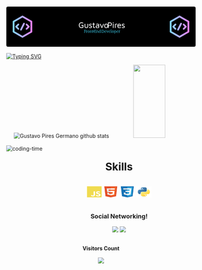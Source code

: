 ![Header](./header.png)

[![Typing SVG](https://readme-typing-svg.herokuapp.com/?color=36BCF7FF&size=35&center=true&vCenter=true&width=1000&lines=Hi+there%2C+be+welcome+%F0%9F%91%8B;I'm+Software+Developer+%F0%9F%91%A8%F0%9F%8F%BB%E2%80%8D%F0%9F%92%BB;Thanks+for+visit+my+GitHub🙋🏻‍♂️)](https://git.io/typing-svg)

<div align="center">  
  <img width="49%" height="195px" src="https://github-readme-stats.vercel.app/api?username=HigoHenrique&show_icons=true&count_private=true&hide_border=true&title_color=e6e6ff&icon_color=4d4dff&text_color=c9d1d9&bg_color=000080" alt="Gustavo Pires Germano github stats""/>
  <img width="41%" height="195px" src="https://github-readme-stats.vercel.app/api/top-langs/?username=piresgusttavo&layout=compact&langs_count=6&theme=tokyonight"/>
</div>
<div  align="center"> 
  <div style="display: inline_block"><br>
    <img align="left" height="250" alt="coding-time" src="code.gif">
    <h1 align="center">Skills</h1>
    
<div style="display: inline_block"><br>
  <img align="center" alt="Js" height="30" width="40" src="https://raw.githubusercontent.com/devicons/devicon/master/icons/javascript/javascript-plain.svg">
  <img align="center" alt="HTML" height="30" width="40" src="https://raw.githubusercontent.com/devicons/devicon/master/icons/html5/html5-original.svg">
  <img align="center" alt="CSS" height="30" width="40" src="https://raw.githubusercontent.com/devicons/devicon/master/icons/css3/css3-original.svg">
  <img align="center" alt="Python" height="30" width="40" src="https://raw.githubusercontent.com/devicons/devicon/master/icons/python/python-original.svg">
</div>
 
<br>
 
### Social Networking!
 
<div> 
  <a href = "mailto:gustavoo-p@hotmail.com"><img src="https://img.shields.io/badge/Microsoft_Outlook-0078D4?style=for-the-badge&logo=microsoft-outlook&logoColor=white" target="_blank"></a>
  <a href="https://www.linkedin.com/in/gustavo-pires10/" target="_blank"><img src="https://img.shields.io/badge/-LinkedIn-%230077B5?style=for-the-badge&logo=linkedin&logoColor=white" target="_blank"></a>
</div>

<div align="center">
<br><p align="centre"><b>Visitors Count</b></p>  
<p align="center"><img align="center" src="https://profile-counter.glitch.me/{piresgusttavo}/count.svg" /></p> 
</div>
